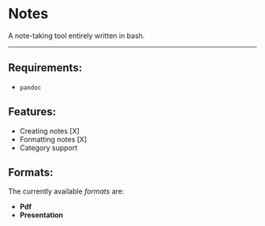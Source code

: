 # Notes
A note-taking tool entirely written in bash.
* * *

## Requirements:

* `pandoc`

## Features:

* Creating notes [X]
* Formatting notes [X]
* Category support

## Formats:

The currently available *formats* are:

* **Pdf**
* **Presentation**
